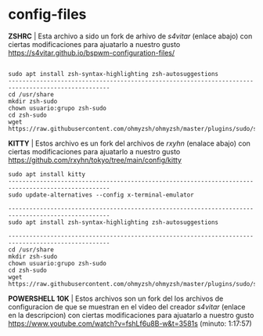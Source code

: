 # config-files
**ZSHRC** | Esta archivo a sido un fork de arhivo de *s4vitar* (enlace abajo) con ciertas modificaciones para ajuatarlo a nuestro gusto
https://s4vitar.github.io/bspwm-configuration-files/  
```

sudo apt install zsh-syntax-highlighting zsh-autosuggestions
---------------------------------------------------------------------------------------------------
cd /usr/share
mkdir zsh-sudo
chown usuario:grupo zsh-sudo
cd zsh-sudo
wget https://raw.githubusercontent.com/ohmyzsh/ohmyzsh/master/plugins/sudo/sudo.plugin.zsh
```

**KITTY** | Estos archivo es un fork del archivos de *rxyhn* (enalace abajo) con ciertas modificaciones para ajuatarlo a nuestro gusto 
https://github.com/rxyhn/tokyo/tree/main/config/kitty
```
sudo apt install kitty
---------------------------------------------------------------------------------------------------
sudo update-alternatives --config x-terminal-emulator

---------------------------------------------------------------------------------------------------
sudo apt install zsh-syntax-highlighting zsh-autosuggestions

---------------------------------------------------------------------------------------------------
cd /usr/share
mkdir zsh-sudo
chown usuario:grupo zsh-sudo
cd zsh-sudo
wget https://raw.githubusercontent.com/ohmyzsh/ohmyzsh/master/plugins/sudo/sudo.plugin.zsh
```

**POWERSHELL 10K** | Estos archivos son un fork del los archivos de configuracion de que se muestran en el video del creador *s4vitar* (enlace en la descripcion) con ciertas modificaciones para ajuatarlo a nuestro gusto 
https://www.youtube.com/watch?v=fshLf6u8B-w&t=3581s (minuto: 1:17:57)
